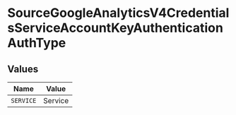 # SourceGoogleAnalyticsV4CredentialsServiceAccountKeyAuthenticationAuthType


## Values

| Name      | Value     |
| --------- | --------- |
| `SERVICE` | Service   |